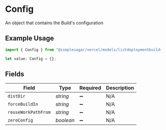 # Config

An object that contains the Build's configuration

## Example Usage

```typescript
import { Config } from "@simplesagar/vercel/models/listdeploymentbuildsop.js";

let value: Config = {};
```

## Fields

| Field               | Type                | Required            | Description         |
| ------------------- | ------------------- | ------------------- | ------------------- |
| `distDir`           | *string*            | :heavy_minus_sign:  | N/A                 |
| `forceBuildIn`      | *string*            | :heavy_minus_sign:  | N/A                 |
| `reuseWorkPathFrom` | *string*            | :heavy_minus_sign:  | N/A                 |
| `zeroConfig`        | *boolean*           | :heavy_minus_sign:  | N/A                 |